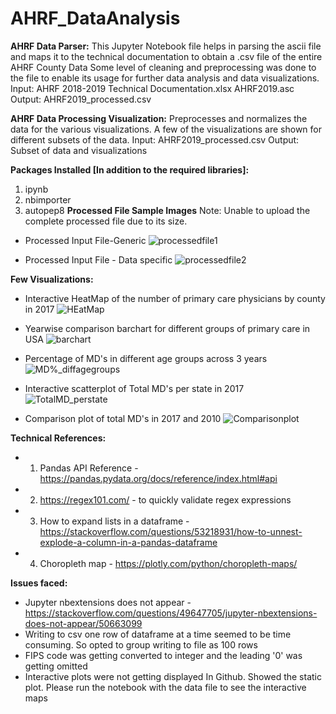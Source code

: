 # AHRF_DataAnalysis

**AHRF Data Parser:**
This Jupyter Notebook file helps in parsing the ascii file and maps it to the technical documentation to obtain a .csv file of the entire AHRF County Data
Some level of cleaning and preprocessing was done to the file to enable its usage for further data analysis and data visualizations.
Input: AHRF 2018-2019 Technical Documentation.xlsx
           AHRF2019.asc
Output: AHRF2019_processed.csv

**AHRF Data Processing Visualization:**
Preprocesses and normalizes the data for the various visualizations. A few of the visualizations are shown for different subsets of the data.
Input: AHRF2019_processed.csv
Output: Subset of data and visualizations

**Packages Installed [In addition to the required libraries]:**
1. ipynb
2. nbimporter
3. autopep8
**Processed File Sample Images**
Note: Unable to upload the complete processed file due to its size.

* Processed Input File-Generic
![processedfile1](https://user-images.githubusercontent.com/54454914/97843676-b539f780-1cb7-11eb-9649-cfd5f9fc3bb9.JPG)

* Processed Input File - Data specific
![processedfile2](https://user-images.githubusercontent.com/54454914/97843731-cf73d580-1cb7-11eb-9753-a1ddaaf6de99.JPG)

**Few Visualizations:**
* Interactive HeatMap of the number of primary care physicians by county in 2017
![HEatMap](https://user-images.githubusercontent.com/54454914/97842560-c71a9b00-1cb5-11eb-8f38-0c6f0170c03a.JPG)

* Yearwise comparison barchart for different groups of primary care in USA
![barchart](https://user-images.githubusercontent.com/54454914/97842764-237dba80-1cb6-11eb-95bc-01cac36fed64.JPG)

* Percentage of MD's in different age groups across 3 years
![MD%_diffagegroups](https://user-images.githubusercontent.com/54454914/97842878-62ac0b80-1cb6-11eb-9c3d-3fac86321a1c.JPG)

* Interactive scatterplot of Total MD's per state in 2017
![TotalMD_perstate](https://user-images.githubusercontent.com/54454914/97843013-9129e680-1cb6-11eb-95e3-07a92ebfcf8e.JPG)

* Comparison plot of total MD's in 2017 and 2010
![Comparisonplot](https://user-images.githubusercontent.com/54454914/97843124-c1718500-1cb6-11eb-9e04-48efe5cec250.JPG)

**Technical References:** 
* 1.	Pandas API Reference - https://pandas.pydata.org/docs/reference/index.html#api
* 2.	https://regex101.com/  - to quickly validate regex expressions
* 3.	How to expand lists in a dataframe - https://stackoverflow.com/questions/53218931/how-to-unnest-explode-a-column-in-a-pandas-dataframe
* 4.	Choropleth map - https://plotly.com/python/choropleth-maps/

**Issues faced:**
*	Jupyter nbextensions does not appear - https://stackoverflow.com/questions/49647705/jupyter-nbextensions-does-not-appear/50663099
*	Writing to csv one row of dataframe at a time seemed to be time consuming.  So opted to group writing to file as 100 rows
*	FIPS code was getting converted to integer and the leading '0' was getting omitted
*	Interactive plots were not getting displayed In Github. Showed the static plot. Please run the notebook with the data file to see the interactive maps


